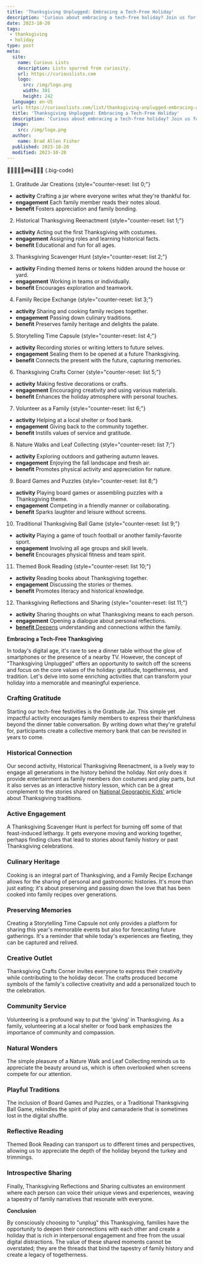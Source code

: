 ```yaml
---
title: 'Thanksgiving Unplugged: Embracing a Tech-Free Holiday'
description: 'Curious about embracing a tech-free holiday? Join us for Thanksgiving Unplugged and discover the joy of disconnecting and connecting with loved ones.'
date: 2023-10-20
tags:
 - thanksgiving
 - holiday
type: post
meta:
  site:
    name: Curious Lists
    description: Lists spurred from curiosity.
    url: https://curiouslists.com
    logo:
      src: /img/logo.png
      width: 301
      height: 242
  language: en-US
  url: https://curiouslists.com/list/thanksgiving-unplugged-embracing-a-tech-free-holiday
  title: 'Thanksgiving Unplugged: Embracing a Tech-Free Holiday'
  description: 'Curious about embracing a tech-free holiday? Join us for Thanksgiving Unplugged and discover the joy of disconnecting and connecting with loved ones.'
  image:
    src: /img/logo.png
  author:
    name: Brad Allen Fisher
  published: 2023-10-20
  modified: 2023-10-20
---
```



🌽🥧🍗🍂🍁👪🕯️🦃🍴🚫 {.big-code}

1. Gratitude Jar Creations {style="counter-reset: list 0;"}
  - **activity** Crafting a jar where everyone writes what they're thankful for.
  - **engagement** Each family member reads their notes aloud.
  - **benefit** Fosters appreciation and family bonding.

2. Historical Thanksgiving Reenactment {style="counter-reset: list 1;"}
  - **activity** Acting out the first Thanksgiving with costumes.
  - **engagement** Assigning roles and learning historical facts.
  - **benefit** Educational and fun for all ages.

3. Thanksgiving Scavenger Hunt {style="counter-reset: list 2;"}
  - **activity** Finding themed items or tokens hidden around the house or yard.
  - **engagement** Working in teams or individually.
  - **benefit** Encourages exploration and teamwork.

4. Family Recipe Exchange {style="counter-reset: list 3;"}
  - **activity** Sharing and cooking family recipes together.
  - **engagement** Passing down culinary traditions.
  - **benefit** Preserves family heritage and delights the palate.

5. Storytelling Time Capsule {style="counter-reset: list 4;"}
  - **activity** Recording stories or writing letters to future selves.
  - **engagement** Sealing them to be opened at a future Thanksgiving.
  - **benefit** Connects the present with the future, capturing memories.

6. Thanksgiving Crafts Corner {style="counter-reset: list 5;"}
  - **activity** Making festive decorations or crafts.
  - **engagement** Encouraging creativity and using various materials.
  - **benefit** Enhances the holiday atmosphere with personal touches.

7. Volunteer as a Family {style="counter-reset: list 6;"}
  - **activity** Helping at a local shelter or food bank.
  - **engagement** Giving back to the community together.
  - **benefit** Instills values of service and gratitude.

8. Nature Walks and Leaf Collecting {style="counter-reset: list 7;"}
  - **activity** Exploring outdoors and gathering autumn leaves.
  - **engagement** Enjoying the fall landscape and fresh air.
  - **benefit** Promotes physical activity and appreciation for nature.

9. Board Games and Puzzles {style="counter-reset: list 8;"}
  - **activity** Playing board games or assembling puzzles with a Thanksgiving theme.
  - **engagement** Competing in a friendly manner or collaborating.
  - **benefit** Sparks laughter and leisure without screens.

10. Traditional Thanksgiving Ball Game {style="counter-reset: list 9;"}
  - **activity** Playing a game of touch football or another family-favorite sport.
  - **engagement** Involving all age groups and skill levels.
  - **benefit** Encourages physical fitness and team spirit.

11. Themed Book Reading {style="counter-reset: list 10;"}
  - **activity** Reading books about Thanksgiving together.
  - **engagement** Discussing the stories or themes.
  - **benefit** Promotes literacy and historical knowledge.

12. Thanksgiving Reflections and Sharing {style="counter-reset: list 11;"}
  - **activity** Sharing thoughts on what Thanksgiving means to each person.
  - **engagement** Opening a dialogue about personal reflections.
  - [**benefit**   Deepens](https://curiouslists.com/list/cultural-fusion-global-influences-on-thanksgiving-feasts) understanding and connections within the family.

**Embracing a Tech-Free Thanksgiving**

In today's digital age, it's rare to see a dinner table without the glow of smartphones or the presence of a nearby TV. However, the concept of "Thanksgiving Unplugged" offers an opportunity to switch off the screens and focus on the core values of the holiday: gratitude, togetherness, and tradition. Let's delve into some enriching activities that can transform your holiday into a memorable and meaningful experience.

### Crafting Gratitude

Starting our tech-free festivities is the Gratitude Jar. This simple yet impactful activity encourages family members to express their thankfulness beyond the dinner table conversation. By writing down what they're grateful for, participants create a collective memory bank that can be revisited in years to come.

### Historical Connection

Our second activity, Historical Thanksgiving Reenactment, is a lively way to engage all generations in the history behind the holiday. Not only does it provide entertainment as family members don costumes and play parts, but it also serves as an interactive history lesson, which can be a great complement to the stories shared on [National Geographic Kids'](https://kids.nationalgeographic.com/history/article/thanksgiving-traditions) article about Thanksgiving traditions.

### Active Engagement

A Thanksgiving Scavenger Hunt is perfect for burning off some of that feast-induced lethargy. It gets everyone moving and working together, perhaps finding clues that lead to stories about family history or past Thanksgiving celebrations.

### Culinary Heritage

Cooking is an integral part of Thanksgiving, and a Family Recipe Exchange allows for the sharing of personal and gastronomic histories. It's more than just eating; it's about preserving and passing down the love that has been cooked into family recipes over generations.

### Preserving Memories

Creating a Storytelling Time Capsule not only provides a platform for sharing this year's memorable events but also for forecasting future gatherings. It's a reminder that while today's experiences are fleeting, they can be captured and relived.

### Creative Outlet

Thanksgiving Crafts Corner invites everyone to express their creativity while contributing to the holiday decor. The crafts produced become symbols of the family's collective creativity and add a personalized touch to the celebration.

### Community Service

Volunteering is a profound way to put the 'giving' in Thanksgiving. As a family, volunteering at a local shelter or food bank emphasizes the importance of community and compassion.

### Natural Wonders

The simple pleasure of a Nature Walk and Leaf Collecting reminds us to appreciate the beauty around us, which is often overlooked when screens compete for our attention.

### Playful Traditions

The inclusion of Board Games and Puzzles, or a Traditional Thanksgiving Ball Game, rekindles the spirit of play and camaraderie that is sometimes lost in the digital shuffle.

### Reflective Reading

Themed Book Reading can transport us to different times and perspectives, allowing us to appreciate the depth of the holiday beyond the turkey and trimmings.

### Introspective Sharing

Finally, Thanksgiving Reflections and Sharing cultivates an environment where each person can voice their unique views and experiences, weaving a tapestry of family narratives that resonate with everyone.

**Conclusion**

By consciously choosing to "unplug" this Thanksgiving, families have the opportunity to deepen their connections with each other and create a holiday that is rich in interpersonal engagement and free from the usual digital distractions. The value of these shared moments cannot be overstated; they are the threads that bind the tapestry of family history and create a legacy of togetherness.